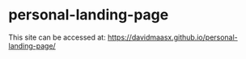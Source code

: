 # personal-landing-page

This site can be accessed at: https://davidmaasx.github.io/personal-landing-page/

